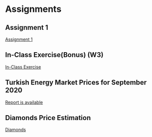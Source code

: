 # Assignments

## Assignment 1

[Assignment 1](Assignment-1.html)

## In-Class Exercise(Bonus) (W3)

[In-Class Exercise](IC_Exercise_W3.html)

## Turkish Energy Market Prices for September 2020

[Report is available](Energy-Market-Prices.html)

## Diamonds Price Estimation

[Diamonds](diamonds.html)
